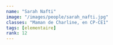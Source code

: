 ```yaml
---
name: "Sarah Nafti"
image: "/images/people/sarah_nafti.jpg"
classes: "Maman de Charline, en CP-CE1"
tags: [elementaire]
rank: 12
---
```


